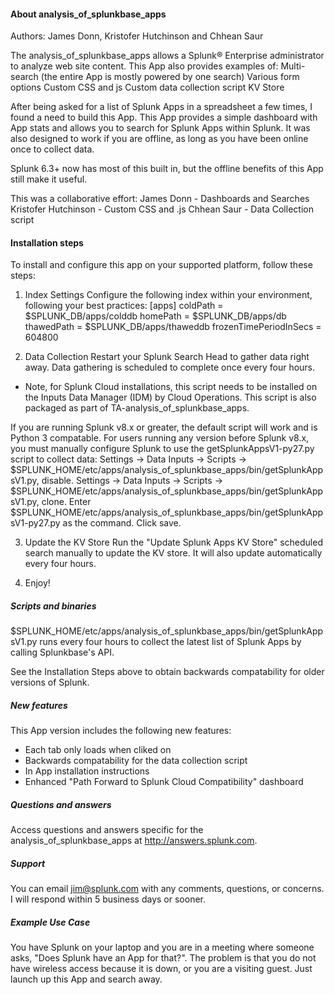 #### About analysis_of_splunkbase_apps

Authors: James Donn, Kristofer Hutchinson and Chhean Saur

The analysis_of_splunkbase_apps allows a Splunk® Enterprise administrator to analyze web site content.  This App also provides examples of:
  Multi-search (the entire App is mostly powered by one search)
  Various form options
  Custom CSS and js
  Custom data collection script
  KV Store

After being asked for a list of Splunk Apps in a spreadsheet a few times, I found a need to build this App.  This App provides a simple dashboard with App stats and allows you to search for Splunk Apps within Splunk. It was also designed to work if you are offline, as long as you have been online once to collect data.

Splunk 6.3+ now has most of this built in, but the offline benefits of this App still make it useful.

This was a collaborative effort:
  James Donn - Dashboards and Searches
  Kristofer Hutchinson - Custom CSS and .js
  Chhean Saur - Data Collection script


#### Installation steps

To install and configure this app on your supported platform, follow these steps:

1. Index Settings
Configure the following index within your environment, following your best practices:
[apps]
coldPath = $SPLUNK_DB/apps/colddb
homePath = $SPLUNK_DB/apps/db
thawedPath = $SPLUNK_DB/apps/thaweddb
frozenTimePeriodInSecs = 604800

2. Data Collection
Restart your Splunk Search Head to gather data right away. Data gathering is scheduled to complete once every four hours.

* Note, for Splunk Cloud installations, this script needs to be installed on the Inputs Data Manager (IDM) by Cloud Operations.
This script is also packaged as part of TA-analysis_of_splunkbase_apps.

If you are running Splunk v8.x or greater, the default script will work and is Python 3 compatable. For users running any version before Splunk v8.x, you must manually configure Splunk to use the getSplunkAppsV1-py27.py script to collect data:
Settings -> Data Inputs -> Scripts -> $SPLUNK_HOME/etc/apps/analysis_of_splunkbase_apps/bin/getSplunkAppsV1.py, disable.
Settings -> Data Inputs -> Scripts -> $SPLUNK_HOME/etc/apps/analysis_of_splunkbase_apps/bin/getSplunkAppsV1.py, clone.
Enter $SPLUNK_HOME/etc/apps/analysis_of_splunkbase_apps/bin/getSplunkAppsV1-py27.py as the command. Click save. 

3. Update the KV Store
Run the "Update Splunk Apps KV Store" scheduled search manually to update the KV store. It will also update automatically every four hours.

4. Enjoy!


##### Scripts and binaries

$SPLUNK_HOME/etc/apps/analysis_of_splunkbase_apps/bin/getSplunkAppsV1.py runs every four hours to collect the latest list of Splunk Apps by calling 
Splunkbase's API.  

See the Installation Steps above to obtain backwards compatability for older versions of Splunk.


##### New features

This App version includes the following new features:

- Each tab only loads when cliked on
- Backwards compatability for the data collection script
- In App installation instructions
- Enhanced "Path Forward to Splunk Cloud Compatibility" dashboard

##### Questions and answers

Access questions and answers specific for the analysis_of_splunkbase_apps at http://answers.splunk.com.


##### Support

You can email jim@splunk.com with any comments, questions, or concerns.  I will respond within 5 business days or sooner.


##### Example Use Case 
You have Splunk on your laptop and you are in a meeting where someone asks, "Does Splunk have an App for that?".  The problem is that you do not have wireless access because it is down, or you are a visiting guest.  Just launch up this App and search away.  

